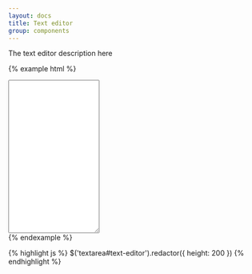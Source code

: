 ```yaml
---
layout: docs
title: Text editor
group: components
---
```


The text editor description here

{% example html %}
<div class="text-editor">
  <div class="editor">
    <textarea id="text-editor" rows="20"></textarea>
    <div class="actions">
    </div>
  </div>
</div>
{% endexample %}

{% highlight js %}
$('textarea#text-editor').redactor({
  height: 200
})
{% endhighlight %}

